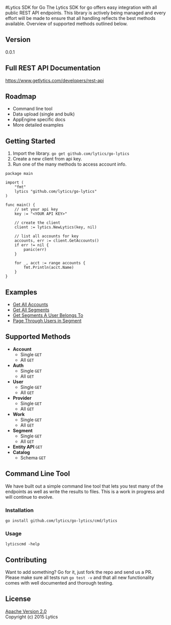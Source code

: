 #Lytics SDK for Go
The Lytics SDK for go offers easy integration with all public REST API endpoints. This library is actively being managed and every effort will be made to ensure that all handling reflects the best methods available. Overview of supported methods outlined below.

## Version
0.0.1

## Full REST API Documentation
https://www.getlytics.com/developers/rest-api

## Roadmap
* Command line tool
* Data upload (single and bulk)
* AppEngine specific docs
* More detailed examples

## Getting Started
1. Import the library. `go get github.com/lytics/go-lytics`
2. Create a new client from api key.
3. Run one of the many methods to access account info.

```
package main

import (
	"fmt"
	lytics "github.com/lytics/go-lytics"
)

func main() {
	// set your api key
	key := "<YOUR API KEY>"

	// create the client
	client := lytics.NewLytics(key, nil)

	// list all accounts for key
	accounts, err := client.GetAccounts()
	if err != nil {
		panic(err)
	}

	for _, acct := range accounts {
		fmt.Println(acct.Name)
	}
}
```

## Examples
* [Get All Accounts](examples/get_accounts.md)
* [Get All Segments](examples/get_segments.md)
* [Get Segments A User Belongs To](examples/get_segments_for_user.md)
* [Page Through Users in Segment](examples/page_through_segment.md)

## Supported Methods
* **Account**
	* Single `GET`
	* All `GET`
* **Auth**
	* Single `GET`
	* All `GET`
* **User**
	* Single `GET`
	* All `GET`
* **Provider**
	* Single `GET`
	* All `GET`
* **Work**
	* Single `GET`
	* All `GET` 	
* **Segment**
	* Single `GET`
	* All `GET` 
* **Entity API** `GET`
* **Catalog**
	* Schema `GET`

## Command Line Tool
We have built out a simple command line tool that lets you test many of the endpoints as well as write the results to files. This is a work in progress and will continue to evolve.

### Installation

```
go install github.com/lytics/go-lytics/cmd/lytics
```

### Usage

```
lyticscmd -help
```
	
## Contributing
Want to add something? Go for it, just fork the repo and send us a PR. Please make sure all tests run `go test -v` and that all new functionality comes with well documented and thorough testing.

## License
[Apache Version 2.0 ](LICENSE.md)   
Copyright (c) 2015 Lytics
